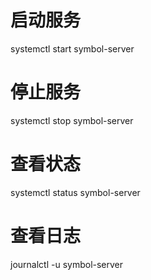 # 启动服务
systemctl start symbol-server

# 停止服务
systemctl stop symbol-server

# 查看状态
systemctl status symbol-server

# 查看日志
journalctl -u symbol-server